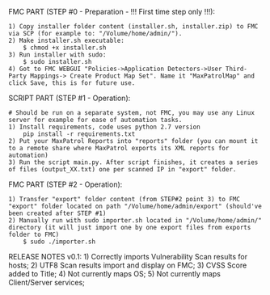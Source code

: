 FMC PART (STEP #0 - Preparation - !!! First time step only !!!):

	1) Copy installer folder content (installer.sh, installer.zip) to FMC via SCP (for example to: "/Volume/home/admin/").
	2) Make installer.sh executable:
		$ chmod +x installer.sh
	3) Run installer with sudo:
		$ sudo installer.sh
	4) Got to FMC WEBGUI "Policies->Application Detectors->User Third-Party Mappings-> Create Product Map Set". Name it "MaxPatrolMap" and click Save, this is for future use.	

SCRIPT PART (STEP #1 - Operation):

	# Should be run on a separate system, not FMC, you may use any Linux server for example for ease of automation tasks.
	1) Install requirements, code uses python 2.7 version
		pip install -r requirements.txt
	2) Put your MaxPatrol Reports into "reports" folder (you can mount it to a remote share where MaxPatrol exports its XML reports for automation)
	3) Run the script main.py. After script finishes, it creates a series of files (output_XX.txt) one per scanned IP in "export" folder.

FMC PART (STEP #2 - Operation):

	1) Transfer "export" folder content (from STEP#2 point 3) to FMC "export" folder located on path "/Volume/home/admin/export" (should've been created after STEP #1)
	2) Manually run with sudo importer.sh located in "/Volume/home/admin/" directory (it will just import one by one export files from exports folder to FMC)
		$ sudo ./importer.sh

RELEASE NOTES v0.1:
	1) Correctly imports Vulnerability Scan results for hosts;
	2) UTF8 Scan results import and display on FMC;
	3) CVSS Score added to Title;
	4) Not currently maps OS;
	5) Not currently maps Client/Server services;


